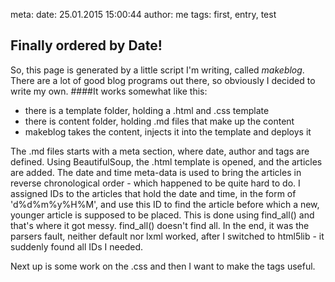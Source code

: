 meta:
    date: 25.01.2015 15:00:44 
    author: me
    tags: first, entry, test

## Finally ordered by Date!

So, this page is generated by a little script I'm writing, called *makeblog*. 
There are a lot of good blog programs out there, so obviously I decided to write 
my own.
####It works somewhat like this:
* there is a template folder, holding a .html and .css template
* there is content folder, holding .md files that make up the content
* makeblog takes the content, injects it into the template and deploys it

The .md files starts with a meta section, where date, author and tags are defined. 
Using BeautifulSoup, the .html template is opened, and the articles are added. The 
date and time meta-data is used to bring the articles in reverse chronological order - 
which happened to be quite hard to do. I assigned IDs to the articles that hold the 
date and time, in the form of 'd%d%m%y%H%M', and use this ID to find the article before 
which a new, younger article is supposed to be placed. This is done using find_all() 
and that's where it got messy. find_all() doesn't find all. In the end, it was the 
parsers fault, neither default nor lxml worked, after I switched to html5lib - it 
suddenly found all IDs I needed.

Next up is some work on the .css and then I want to make the tags useful.
